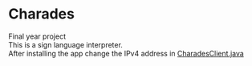 # Charades
Final year project<br/>
This is a sign language interpreter.<br/>
After installing the app change the IPv4 address in [CharadesClient.java](https://github.com/mishu45/Charades/tree/master/app/src/main/java/fyp/com/charades/Api/CharadesClient.java)<br/>
